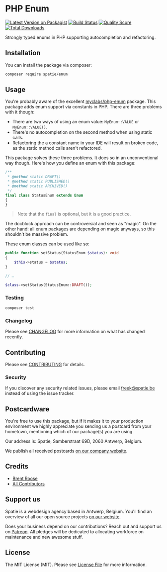 # PHP Enum

[![Latest Version on Packagist](https://img.shields.io/packagist/v/spatie/enum.svg?style=flat-square)](https://packagist.org/packages/spatie/:package_name)
[![Build Status](https://img.shields.io/travis/spatie/enum/master.svg?style=flat-square)](https://travis-ci.org/spatie/:package_name)
[![Quality Score](https://img.shields.io/scrutinizer/g/spatie/enum.svg?style=flat-square)](https://scrutinizer-ci.com/g/spatie/:package_name)
[![Total Downloads](https://img.shields.io/packagist/dt/spatie/enum.svg?style=flat-square)](https://packagist.org/packages/spatie/:package_name)

Strongly typed enums in PHP supporting autocompletion and refactoring.

## Installation

You can install the package via composer:

```bash
composer require spatie/enum
```

## Usage

You're probably aware of the excellent [myclabs/php-enum](https://github.com/myclabs/php-enum) package.
This package adds enum support via constants in PHP. 
There are three problems with it though:

- There are two ways of using an enum value: `MyEnum::VALUE` or `MyEnum::VALUE()`. 
- There's no autocompletion on the second method when using static calls.
- Refactoring the a constant name in your IDE will result on broken code, as the static method calls aren't refactored.

This package solves these three problems. 
It does so in an unconventional way though.
Here's how you define an enum with this package:

```php
/**
 * @method static DRAFT()
 * @method static PUBLISHED()
 * @method static ARCHIVED()
 */
final class StatusEnum extends Enum
{
}
```

> Note that the `final` is optional, but it is a good practice.

The docblock approach can be controversial and seen as "magic".
On the other hand: all enum packages are depending on magic anyways, so this shouldn't be massive problem.

These enum classes can be used like so:

```php
public function setStatus(StatusEnum $status): void
{
    $this->status = $status;
}

// …

$class->setStatus(StatusEnum::DRAFT());
```

### Testing

``` bash
composer test
```

### Changelog

Please see [CHANGELOG](CHANGELOG.md) for more information on what has changed recently.

## Contributing

Please see [CONTRIBUTING](CONTRIBUTING.md) for details.

### Security

If you discover any security related issues, please email freek@spatie.be instead of using the issue tracker.

## Postcardware

You're free to use this package, but if it makes it to your production environment we highly appreciate you sending us a postcard from your hometown, mentioning which of our package(s) you are using.

Our address is: Spatie, Samberstraat 69D, 2060 Antwerp, Belgium.

We publish all received postcards [on our company website](https://spatie.be/en/opensource/postcards).

## Credits

- [Brent Roose](https://github.com/brendt)
- [All Contributors](../../contributors)

## Support us

Spatie is a webdesign agency based in Antwerp, Belgium. You'll find an overview of all our open source projects [on our website](https://spatie.be/opensource).

Does your business depend on our contributions? Reach out and support us on [Patreon](https://www.patreon.com/spatie). 
All pledges will be dedicated to allocating workforce on maintenance and new awesome stuff.

## License

The MIT License (MIT). Please see [License File](LICENSE.md) for more information.
